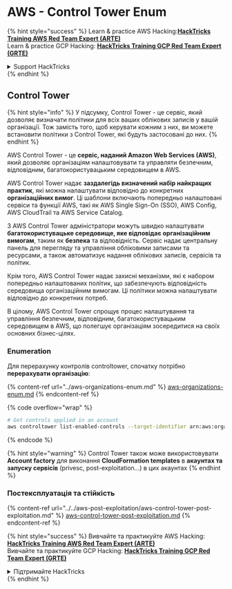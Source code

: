# AWS - Control Tower Enum

{% hint style="success" %}
Learn & practice AWS Hacking:<img src="../../../../.gitbook/assets/image (1).png" alt="" data-size="line">[**HackTricks Training AWS Red Team Expert (ARTE)**](https://training.hacktricks.xyz/courses/arte)<img src="../../../../.gitbook/assets/image (1).png" alt="" data-size="line">\
Learn & practice GCP Hacking: <img src="../../../../.gitbook/assets/image (2).png" alt="" data-size="line">[**HackTricks Training GCP Red Team Expert (GRTE)**<img src="../../../../.gitbook/assets/image (2).png" alt="" data-size="line">](https://training.hacktricks.xyz/courses/grte)

<details>

<summary>Support HackTricks</summary>

* Check the [**subscription plans**](https://github.com/sponsors/carlospolop)!
* **Join the** 💬 [**Discord group**](https://discord.gg/hRep4RUj7f) or the [**telegram group**](https://t.me/peass) or **follow** us on **Twitter** 🐦 [**@hacktricks\_live**](https://twitter.com/hacktricks\_live)**.**
* **Share hacking tricks by submitting PRs to the** [**HackTricks**](https://github.com/carlospolop/hacktricks) and [**HackTricks Cloud**](https://github.com/carlospolop/hacktricks-cloud) github repos.

</details>
{% endhint %}

## Control Tower

{% hint style="info" %}
У підсумку, Control Tower - це сервіс, який дозволяє визначати політики для всіх ваших облікових записів у вашій організації. Тож замість того, щоб керувати кожним з них, ви можете встановити політики з Control Tower, які будуть застосовані до них.
{% endhint %}

AWS Control Tower - це **сервіс, наданий Amazon Web Services (AWS)**, який дозволяє організаціям налаштовувати та управляти безпечним, відповідним, багатокористувацьким середовищем в AWS.

AWS Control Tower надає **заздалегідь визначений набір найкращих практик**, які можна налаштувати відповідно до конкретних **організаційних вимог**. Ці шаблони включають попередньо налаштовані сервіси та функції AWS, такі як AWS Single Sign-On (SSO), AWS Config, AWS CloudTrail та AWS Service Catalog.

З AWS Control Tower адміністратори можуть швидко налаштувати **багатокористувацьке середовище, яке відповідає організаційним вимогам**, таким як **безпека** та відповідність. Сервіс надає центральну панель для перегляду та управління обліковими записами та ресурсами, а також автоматизує надання облікових записів, сервісів та політик.

Крім того, AWS Control Tower надає захисні механізми, які є набором попередньо налаштованих політик, що забезпечують відповідність середовища організаційним вимогам. Ці політики можна налаштувати відповідно до конкретних потреб.

В цілому, AWS Control Tower спрощує процес налаштування та управління безпечним, відповідним, багатокористувацьким середовищем в AWS, що полегшує організаціям зосередитися на своїх основних бізнес-цілях.

### Enumeration

Для перерахунку контролів controltower, спочатку потрібно **перерахувати організацію**:

{% content-ref url="../aws-organizations-enum.md" %}
[aws-organizations-enum.md](../aws-organizations-enum.md)
{% endcontent-ref %}

{% code overflow="wrap" %}
```bash
# Get controls applied in an account
aws controltower list-enabled-controls --target-identifier arn:aws:organizations::<acc_id>:ou/<ou-id>
```
{% endcode %}

{% hint style="warning" %}
Control Tower також може використовувати **Account factory** для виконання **CloudFormation templates** в **акаунтах та запуску сервісів** (privesc, post-exploitation...) в цих акаунтах
{% endhint %}

### Постексплуатація та стійкість

{% content-ref url="../../aws-post-exploitation/aws-control-tower-post-exploitation.md" %}
[aws-control-tower-post-exploitation.md](../../aws-post-exploitation/aws-control-tower-post-exploitation.md)
{% endcontent-ref %}

{% hint style="success" %}
Вивчайте та практикуйте AWS Hacking:<img src="../../../../.gitbook/assets/image (1).png" alt="" data-size="line">[**HackTricks Training AWS Red Team Expert (ARTE)**](https://training.hacktricks.xyz/courses/arte)<img src="../../../../.gitbook/assets/image (1).png" alt="" data-size="line">\
Вивчайте та практикуйте GCP Hacking: <img src="../../../../.gitbook/assets/image (2).png" alt="" data-size="line">[**HackTricks Training GCP Red Team Expert (GRTE)**<img src="../../../../.gitbook/assets/image (2).png" alt="" data-size="line">](https://training.hacktricks.xyz/courses/grte)

<details>

<summary>Підтримайте HackTricks</summary>

* Перевірте [**плани підписки**](https://github.com/sponsors/carlospolop)!
* **Приєднуйтесь до** 💬 [**групи Discord**](https://discord.gg/hRep4RUj7f) або [**групи Telegram**](https://t.me/peass) або **слідкуйте** за нами в **Twitter** 🐦 [**@hacktricks\_live**](https://twitter.com/hacktricks\_live)**.**
* **Діліться хакерськими трюками, надсилаючи PR до** [**HackTricks**](https://github.com/carlospolop/hacktricks) та [**HackTricks Cloud**](https://github.com/carlospolop/hacktricks-cloud) репозиторіїв на github.

</details>
{% endhint %}
